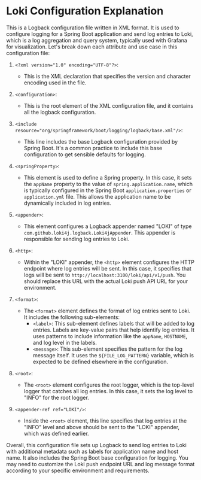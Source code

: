 # Loki Configuration Explanation

This is a Logback configuration file written in XML format. It is used to configure logging for a Spring Boot
application and send log entries to Loki, which is a log aggregation and query system, typically used with Grafana for
visualization. Let's break down each attribute and use case in this configuration file:

1. `<?xml version="1.0" encoding="UTF-8"?>`:
    - This is the XML declaration that specifies the version and character encoding used in the file.

2. `<configuration>`:
    - This is the root element of the XML configuration file, and it contains all the logback configuration.

3. `<include resource="org/springframework/boot/logging/logback/base.xml"/>`:
    - This line includes the base Logback configuration provided by Spring Boot. It's a common practice to include this
      base configuration to get sensible defaults for logging.

4. `<springProperty>`:
    - This element is used to define a Spring property. In this case, it sets the `appName` property to the value
      of `spring.application.name`, which is typically configured in the Spring Boot `application.properties`
      or `application.yml` file. This allows the application name to be dynamically included in log entries.

5. `<appender>`:
    - This element configures a Logback appender named "LOKI" of type `com.github.loki4j.logback.Loki4jAppender`. This
      appender is responsible for sending log entries to Loki.

6. `<http>`:
    - Within the "LOKI" appender, the `<http>` element configures the HTTP endpoint where log entries will be sent. In
      this case, it specifies that logs will be sent to `http://localhost:3100/loki/api/v1/push`. You should replace
      this URL with the actual Loki push API URL for your environment.

7. `<format>`:
    - The `<format>` element defines the format of log entries sent to Loki. It includes the following sub-elements:
        - `<label>`: This sub-element defines labels that will be added to log entries. Labels are key-value pairs that
          help identify log entries. It uses patterns to include information like the `appName`, `HOSTNAME`, and log
          level in the labels.
        - `<message>`: This sub-element specifies the pattern for the log message itself. It uses
          the `${FILE_LOG_PATTERN}` variable, which is expected to be defined elsewhere in the configuration.

8. `<root>`:
    - The `<root>` element configures the root logger, which is the top-level logger that catches all log entries. In
      this case, it sets the log level to "INFO" for the root logger.

9. `<appender-ref ref="LOKI"/>`:
    - Inside the `<root>` element, this line specifies that log entries at the "INFO" level and above should be sent to
      the "LOKI" appender, which was defined earlier.

Overall, this configuration file sets up Logback to send log entries to Loki with additional metadata such as labels for
application name and host name. It also includes the Spring Boot base configuration for logging. You may need to
customize the Loki push endpoint URL and log message format according to your specific environment and requirements.


